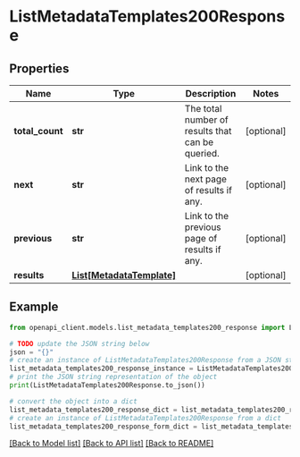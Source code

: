# ListMetadataTemplates200Response


## Properties

Name | Type | Description | Notes
------------ | ------------- | ------------- | -------------
**total_count** | **str** | The total number of results that can be queried. | [optional] 
**next** | **str** | Link to the next page of results if any. | [optional] 
**previous** | **str** | Link to the previous page of results if any. | [optional] 
**results** | [**List[MetadataTemplate]**](MetadataTemplate.md) |  | [optional] 

## Example

```python
from openapi_client.models.list_metadata_templates200_response import ListMetadataTemplates200Response

# TODO update the JSON string below
json = "{}"
# create an instance of ListMetadataTemplates200Response from a JSON string
list_metadata_templates200_response_instance = ListMetadataTemplates200Response.from_json(json)
# print the JSON string representation of the object
print(ListMetadataTemplates200Response.to_json())

# convert the object into a dict
list_metadata_templates200_response_dict = list_metadata_templates200_response_instance.to_dict()
# create an instance of ListMetadataTemplates200Response from a dict
list_metadata_templates200_response_form_dict = list_metadata_templates200_response.from_dict(list_metadata_templates200_response_dict)
```
[[Back to Model list]](../README.md#documentation-for-models) [[Back to API list]](../README.md#documentation-for-api-endpoints) [[Back to README]](../README.md)


